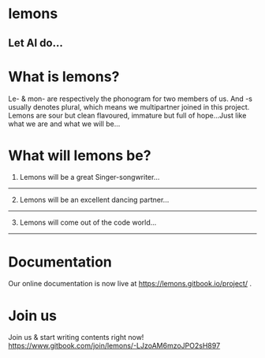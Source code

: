 # lemons
Let AI do...
-------

What is lemons?
===============

Le- & mon- are respectively the phonogram for two members of us. And -s usually denotes plural, which means we multipartner joined in this project. Lemons are sour but clean flavoured, immature but full of hope...Just like what we are and what we will be...


What will lemons be?
===================

1. Lemons will be a great Singer-songwriter...
--------------------------------------------


2. Lemons will be an excellent dancing partner...
-------------------------------------------------


3. Lemons will come out of the code world...
---------------------------------------------


Documentation
=============
Our online documentation is now live at https://lemons.gitbook.io/project/ .


Join us
=======
Join us & start writing contents right now! https://www.gitbook.com/join/lemons/-LJzoAM6mzoJPO2sH897
